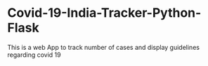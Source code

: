 # Covid-19-India-Tracker-Python-Flask
This is a web App to track number of cases and display guidelines regarding covid 19 
